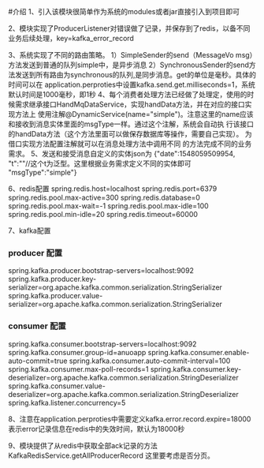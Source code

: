 #介绍
1、引入该模块很简单作为系统的modules或者jar直接引入到项目即可

2、模块实现了ProducerListener对错误做了记录，并保存到了redis，以备不同业务后续处理，key=kafka_error_record

3、系统实现了不同的路由策略。
1）SimpleSender的send（MessageVo msg）方法发送到普通的队列simple中，是异步消息
2）SynchronousSender的send方法发送到所有路由为synchronous的队列,是同步消息。get的单位是毫秒。具体的时间可以在
application.perproties中设置kafka.send.get.milliseconds=1，系统默认时间是1000毫秒，即1秒
4、每个消费者处理方法已经做了处理定，使用的时候需求继承接口HandMqDataService，实现handData方法，并在对应的接口实现方法上
使用注解@DynamicService(name="simple")。注意这里的name应该和接收到消息实体里面的msgType一样。通过这个注解，系统会自动执
行该接口的handData方法（这个方法里面可以做保存数据库等操作，需要自己实现）。
为借口实现方法配置注解就可以在消息处理方法中调用不同
的方法完成不同的业务需求。
5、发送和接受消息自定义的实体json为
{"date":1548059509954,
"t":""//这个t为泛型。这里根据业务需求定义不同的实体即可
"msgType":"simple"}

6、redis配置
spring.redis.host=localhost
spring.redis.port=6379
spring.redis.pool.max-active=300
spring.redis.database=0
spring.redis.pool.max-wait=-1
spring.redis.pool.max-idle=100
spring.redis.pool.min-idle=20
spring.redis.timeout=60000

7、kafka配置
### producer 配置
spring.kafka.producer.bootstrap-servers=localhost:9092
spring.kafka.producer.key-serializer=org.apache.kafka.common.serialization.StringSerializer
spring.kafka.producer.value-serializer=org.apache.kafka.common.serialization.StringSerializer

### consumer 配置
spring.kafka.consumer.bootstrap-servers=localhost:9092
spring.kafka.consumer.group-id=anuoapp
spring.kafka.consumer.enable-auto-commit=true
spring.kafka.consumer.auto-commit-interval=100
spring.kafka.consumer.max-poll-records=1
spring.kafka.consumer.key-deserializer=org.apache.kafka.common.serialization.StringDeserializer
spring.kafka.consumer.value-deserializer=org.apache.kafka.common.serialization.StringDeserializer
spring.kafka.listener.concurrency=5

8、注意在application.perproties中需要定义kafka.error.record.expire=18000
表示error记录信息在redis中的失效时间，默认为18000秒

9、模块提供了从redis中获取全部ack记录的方法KafkaRedisService.getAllProducerRecord
这里要考虑是否分页。

